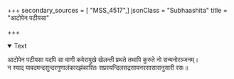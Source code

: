 +++
secondary_sources = [ "MSS_4517",]
jsonClass = "Subhaashita"
title = "आटोपेन पटीयसा"

+++

<details open><summary>Text</summary>

आटोपेन पटीयसा यदपि सा वाणी कवेरामुखे खेलन्ती प्रथते तथापि कुरुते नो सन्मनोरञ्जनम्।  
न स्याद् यावदमन्दसुन्दरगुणालंकारझंकारितः सप्रस्यन्दिलसद्रसायनरसासारानुसारी रसः॥
</details>
